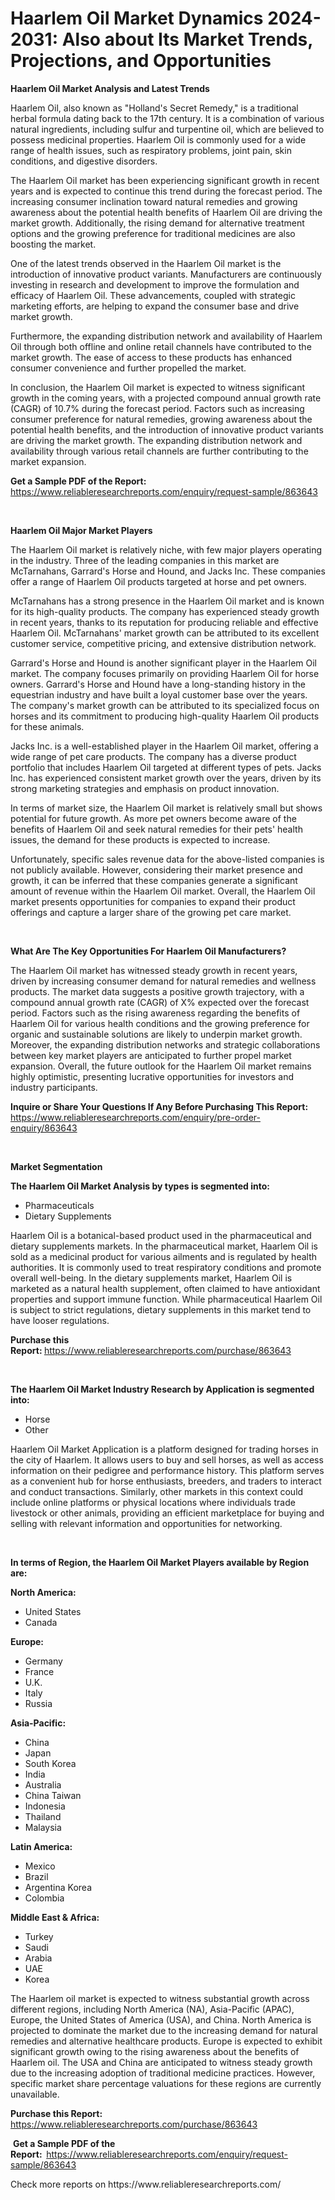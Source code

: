 <p><h1>Haarlem Oil Market Dynamics 2024-2031: Also about Its Market Trends, Projections, and Opportunities</h1></p><p><strong>Haarlem Oil Market Analysis and Latest Trends</strong></p>
<p><p>Haarlem Oil, also known as "Holland's Secret Remedy," is a traditional herbal formula dating back to the 17th century. It is a combination of various natural ingredients, including sulfur and turpentine oil, which are believed to possess medicinal properties. Haarlem Oil is commonly used for a wide range of health issues, such as respiratory problems, joint pain, skin conditions, and digestive disorders.</p><p>The Haarlem Oil market has been experiencing significant growth in recent years and is expected to continue this trend during the forecast period. The increasing consumer inclination toward natural remedies and growing awareness about the potential health benefits of Haarlem Oil are driving the market growth. Additionally, the rising demand for alternative treatment options and the growing preference for traditional medicines are also boosting the market.</p><p>One of the latest trends observed in the Haarlem Oil market is the introduction of innovative product variants. Manufacturers are continuously investing in research and development to improve the formulation and efficacy of Haarlem Oil. These advancements, coupled with strategic marketing efforts, are helping to expand the consumer base and drive market growth.</p><p>Furthermore, the expanding distribution network and availability of Haarlem Oil through both offline and online retail channels have contributed to the market growth. The ease of access to these products has enhanced consumer convenience and further propelled the market.</p><p>In conclusion, the Haarlem Oil market is expected to witness significant growth in the coming years, with a projected compound annual growth rate (CAGR) of 10.7% during the forecast period. Factors such as increasing consumer preference for natural remedies, growing awareness about the potential health benefits, and the introduction of innovative product variants are driving the market growth. The expanding distribution network and availability through various retail channels are further contributing to the market expansion.</p></p>
<p><strong>Get a Sample PDF of the Report:&nbsp;</strong> <a href="https://www.reliableresearchreports.com/enquiry/request-sample/863643">https://www.reliableresearchreports.com/enquiry/request-sample/863643</a></p>
<p>&nbsp;</p>
<p><strong>Haarlem Oil Major Market Players</strong></p>
<p><p>The Haarlem Oil market is relatively niche, with few major players operating in the industry. Three of the leading companies in this market are McTarnahans, Garrard's Horse and Hound, and Jacks Inc. These companies offer a range of Haarlem Oil products targeted at horse and pet owners. </p><p>McTarnahans has a strong presence in the Haarlem Oil market and is known for its high-quality products. The company has experienced steady growth in recent years, thanks to its reputation for producing reliable and effective Haarlem Oil. McTarnahans' market growth can be attributed to its excellent customer service, competitive pricing, and extensive distribution network. </p><p>Garrard's Horse and Hound is another significant player in the Haarlem Oil market. The company focuses primarily on providing Haarlem Oil for horse owners. Garrard's Horse and Hound have a long-standing history in the equestrian industry and have built a loyal customer base over the years. The company's market growth can be attributed to its specialized focus on horses and its commitment to producing high-quality Haarlem Oil products for these animals.</p><p>Jacks Inc. is a well-established player in the Haarlem Oil market, offering a wide range of pet care products. The company has a diverse product portfolio that includes Haarlem Oil targeted at different types of pets. Jacks Inc. has experienced consistent market growth over the years, driven by its strong marketing strategies and emphasis on product innovation. </p><p>In terms of market size, the Haarlem Oil market is relatively small but shows potential for future growth. As more pet owners become aware of the benefits of Haarlem Oil and seek natural remedies for their pets' health issues, the demand for these products is expected to increase. </p><p>Unfortunately, specific sales revenue data for the above-listed companies is not publicly available. However, considering their market presence and growth, it can be inferred that these companies generate a significant amount of revenue within the Haarlem Oil market. Overall, the Haarlem Oil market presents opportunities for companies to expand their product offerings and capture a larger share of the growing pet care market.</p></p>
<p>&nbsp;</p>
<p><strong>What Are The Key Opportunities For Haarlem Oil Manufacturers?</strong></p>
<p><p>The Haarlem Oil market has witnessed steady growth in recent years, driven by increasing consumer demand for natural remedies and wellness products. The market data suggests a positive growth trajectory, with a compound annual growth rate (CAGR) of X% expected over the forecast period. Factors such as the rising awareness regarding the benefits of Haarlem Oil for various health conditions and the growing preference for organic and sustainable solutions are likely to underpin market growth. Moreover, the expanding distribution networks and strategic collaborations between key market players are anticipated to further propel market expansion. Overall, the future outlook for the Haarlem Oil market remains highly optimistic, presenting lucrative opportunities for investors and industry participants.</p></p>
<p><strong>Inquire or Share Your Questions If Any Before Purchasing This Report:</strong> <a href="https://www.reliableresearchreports.com/enquiry/pre-order-enquiry/863643">https://www.reliableresearchreports.com/enquiry/pre-order-enquiry/863643</a></p>
<p>&nbsp;</p>
<p><strong>Market Segmentation</strong></p>
<p><strong>The Haarlem Oil Market Analysis by types is segmented into:</strong></p>
<p><ul><li>Pharmaceuticals</li><li>Dietary Supplements</li></ul></p>
<p><p>Haarlem Oil is a botanical-based product used in the pharmaceutical and dietary supplements markets. In the pharmaceutical market, Haarlem Oil is sold as a medicinal product for various ailments and is regulated by health authorities. It is commonly used to treat respiratory conditions and promote overall well-being. In the dietary supplements market, Haarlem Oil is marketed as a natural health supplement, often claimed to have antioxidant properties and support immune function. While pharmaceutical Haarlem Oil is subject to strict regulations, dietary supplements in this market tend to have looser regulations.</p></p>
<p><strong>Purchase this Report:&nbsp;</strong><a href="https://www.reliableresearchreports.com/purchase/863643">https://www.reliableresearchreports.com/purchase/863643</a></p>
<p>&nbsp;</p>
<p><strong>The Haarlem Oil Market Industry Research by Application is segmented into:</strong></p>
<p><ul><li>Horse</li><li>Other</li></ul></p>
<p><p>Haarlem Oil Market Application is a platform designed for trading horses in the city of Haarlem. It allows users to buy and sell horses, as well as access information on their pedigree and performance history. This platform serves as a convenient hub for horse enthusiasts, breeders, and traders to interact and conduct transactions. Similarly, other markets in this context could include online platforms or physical locations where individuals trade livestock or other animals, providing an efficient marketplace for buying and selling with relevant information and opportunities for networking.</p></p>
<p>&nbsp;</p>
<p><strong>In terms of Region, the Haarlem Oil Market Players available by Region are:</strong></p>
<p>
    <p> <strong> North America: </strong>
        <ul>
            <li>United States</li>
            <li>Canada</li>
        </ul>
        </p> 
    <p> <strong> Europe: </strong>
        <ul>
            <li>Germany</li>
            <li>France</li>
            <li>U.K.</li>
            <li>Italy</li>
            <li>Russia</li>
        </ul>
        </p> 
    <p> <strong> Asia-Pacific: </strong>
        <ul>
            <li>China</li>
            <li>Japan</li>
            <li>South Korea</li>
            <li>India</li>
            <li>Australia</li>
            <li>China Taiwan</li>
            <li>Indonesia</li>
            <li>Thailand</li>
            <li>Malaysia</li>
        </ul>
        </p> 
    <p> <strong> Latin America: </strong>
        <ul>
            <li>Mexico</li>
            <li>Brazil</li>
            <li>Argentina Korea</li>
            <li>Colombia</li>
        </ul>
        </p> 
    <p> <strong> Middle East & Africa: </strong>
        <ul>
            <li>Turkey</li>
            <li>Saudi</li>
            <li>Arabia</li>
            <li>UAE</li>
            <li>Korea</li>
        </ul>
    </p>
    </p>
<p><p>The Haarlem oil market is expected to witness substantial growth across different regions, including North America (NA), Asia-Pacific (APAC), Europe, the United States of America (USA), and China. North America is projected to dominate the market due to the increasing demand for natural remedies and alternative healthcare products. Europe is expected to exhibit significant growth owing to the rising awareness about the benefits of Haarlem oil. The USA and China are anticipated to witness steady growth due to the increasing adoption of traditional medicine practices. However, specific market share percentage valuations for these regions are currently unavailable.</p></p>
<p><strong>Purchase this Report: </strong><a href="https://www.reliableresearchreports.com/purchase/863643">https://www.reliableresearchreports.com/purchase/863643</a></p>
<p>&nbsp;<strong>Get a Sample PDF of the Report:&nbsp;&nbsp;</strong><a href="https://www.reliableresearchreports.com/enquiry/request-sample/863643">https://www.reliableresearchreports.com/enquiry/request-sample/863643</a></p>
<p><strong></strong></p>
<p>Check more reports on https://www.reliableresearchreports.com/</p>